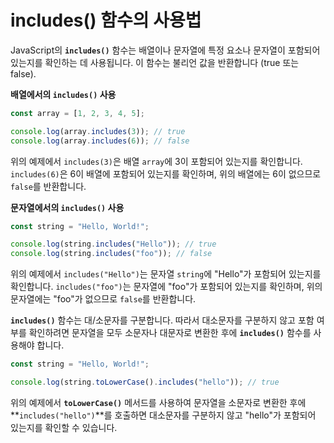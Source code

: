 # includes() 함수의 사용법

JavaScript의 **`includes()`** 함수는 배열이나 문자열에 특정 요소나 문자열이 포함되어 있는지를 확인하는 데 사용됩니다. 이 함수는 불리언 값을 반환합니다 (true 또는 false).

**배열에서의 `includes()` 사용**

```jsx
const array = [1, 2, 3, 4, 5];

console.log(array.includes(3)); // true
console.log(array.includes(6)); // false
```

위의 예제에서 `includes(3)`은 배열 `array`에 3이 포함되어 있는지를 확인합니다. `includes(6)`은 6이 배열에 포함되어 있는지를 확인하며, 위의 배열에는 6이 없으므로 `false`를 반환합니다.

**문자열에서의 `includes()` 사용**

```jsx
const string = "Hello, World!";

console.log(string.includes("Hello")); // true
console.log(string.includes("foo")); // false

```

위의 예제에서 `includes("Hello")`는 문자열 `string`에 "Hello"가 포함되어 있는지를 확인합니다. `includes("foo")`는 문자열에 "foo"가 포함되어 있는지를 확인하며, 위의 문자열에는 "foo"가 없으므로 `false`를 반환합니다.

**`includes()`** 함수는 대/소문자를 구분합니다. 따라서 대소문자를 구분하지 않고 포함 여부를 확인하려면 문자열을 모두 소문자나 대문자로 변환한 후에 **`includes()`** 함수를 사용해야 합니다.

```jsx
const string = "Hello, World!";

console.log(string.toLowerCase().includes("hello")); // true
```

위의 예제에서 **`toLowerCase()`** 메서드를 사용하여 문자열을 소문자로 변환한 후에 **`includes("hello")`**를 호출하면 대소문자를 구분하지 않고 "hello"가 포함되어 있는지를 확인할 수 있습니다.
